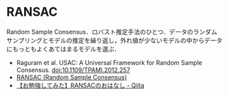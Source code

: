 # RANSAC

Random Sample Consensus．ロバスト推定手法のひとつ．データのランダムサンプリングとモデルの推定を繰り返し，外れ値が少ないモデルの中からデータにもっともよくあてはまるモデルを選ぶ．

- Raguram et al. USAC: A Universal Framework for Random Sample Consensus. [doi:10.1109/TPAMI.2012.257](https://doi.org/10.1109/TPAMI.2012.257)
- [RANSAC (Random Sample Consensus)](http://www.sanko-shoko.net/note.php?id=rcpj)
- [【お勉強してみた】RANSACのおはなし - Qiita](https://qiita.com/smurakami/items/14202a83bd13e55d4c09)
